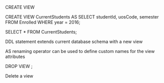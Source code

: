 CREATE VIEW

CREATE VIEW CurrentStudents AS
  SELECT studentId, uosCode, semester
    FROM Enrolled
   WHERE year = 2016;
   
SELECT *
  FROM CurrentStudents;

DDL statement extends current database schema with a new view

AS renaming operator can be used to define custom names for the view attributes

DROP VIEW <viewname>;

Delete a view